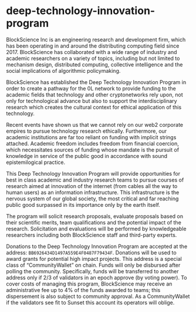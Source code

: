 # deep-technology-innovation-program

BlockScience Inc is an engineering research and development firm, which has been operating in and around the distributing computing field since 2017. BlockScience has collaborated with a wide range of industry and academic researchers on a variety of topics, including but not limited to mechanism design, distributed computing, collective intelligence and the social implications of algorithmic policymaking.

BlockScience has established the Deep Technology Innovation Program in order to create a pathway for the 0L network to provide funding to the academic fields that technology and other cryptonetworks rely upon, not only for technological advance but also to support the interdisciplinary research which creates the cultural context for ethical application of this technology.

Recent events have shown us that we cannot rely on our web2 corporate empires to pursue technology research ethically. Furthermore, our academic institutions are far too reliant on funding with implicit strings attached. Academic freedom includes freedom from financial coercion, which necessitates sources of funding whose mandate is the pursuit of knowledge in service of the public good in accordance with sound epistemilogical practice. 

This Deep Technology Innovation Program will provide opportunities for best in class academic and industry research teams to pursue courses of research aimed at innovation of the internet (from cables all the way to human users) as an information infrastructure. This infrastructure is the nervous system of our global society, the most critical and far reaching public good surpassed in its importance only by the earth itself.

The program will solicit research proposals, evaluate proposals based on their scientific merits, team qualifications and the potential impact of the research. Solicitation and evaluations will be performed by knowledgeable researchers including both BlockScience staff and third-party experts.

Donations to the Deep Technology Innovation Program are accepted at the address: `BB6926434D1497A559E4F0487F79434F`. Donations will be used to award grants for potential high impact projects. This address is a special class of “CommunityWallet” on chain. Funds will only be disbursed after polling the community. Specifically, funds will be transferred to another address only if 2/3 of validators in an epoch approve (by voting power). To cover costs of managing this program, BlockScience may receive an administrative fee up to 4% of the funds awarded to teams; this dispersement is also subject to community approval. As a CommunityWallet if the validators see fit to Sunset this account its operators will oblige.
